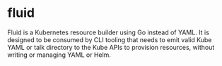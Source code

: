 # fluid
Fluid is a Kubernetes resource builder using Go instead of YAML. It is designed to be consumed by CLI tooling that needs to emit valid Kube YAML or talk directory to the Kube APIs to provision resources, without writing or managing YAML or Helm.
